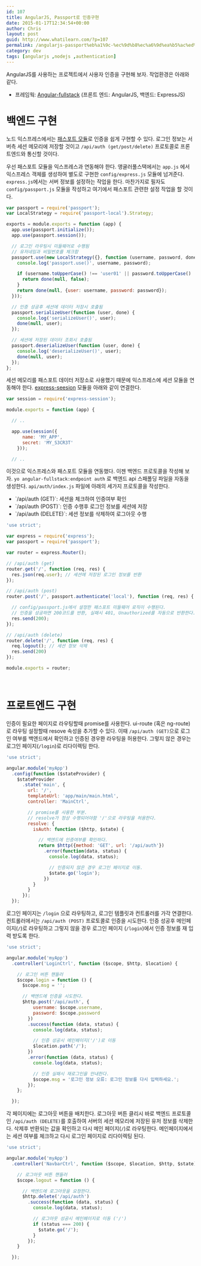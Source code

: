 ```yaml
---
id: 107
title: AngularJS, Passport로 인증구현
date: 2015-01-17T12:34:54+00:00
author: Chris
layout: post
guid: http://www.whatilearn.com/?p=107
permalink: /angularjs-passport%eb%a1%9c-%ec%9d%b8%ec%a6%9d%ea%b5%ac%ed%98%84/
category: dev
tags: [angularjs ,nodejs ,authentication]
---
```

AngularJS를 사용하는 프로젝트에서 사용자 인증을 구현해 보자. 작업환경은 아래와 같다.

<ul>
    <li>프레임웍: <a href="https://github.com/DaftMonk/generator-angular-fullstack">Angular-fullstack</a> (프론트 엔드: AngularJS, 백엔드: ExpressJS)</li>
</ul>

<h1>백엔드 구현</h1>

노드 익스프레스에서는 <a href="http://passportjs.org/">패스포트 모듈</a>로 인증을 쉽게 구현할 수 있다. 로그인 정보는 서버측 세션 메모리에 저장할 것이고 <code>/api/auth (get/post/delete)</code> 프로토콜로 프론트엔드와 통신할 것이다.

우선 패스포트 모듈을 익스프레스과 연동해야 한다. 앵귤러풀스택에서는 <code>app.js</code> 에서 익스프레스 객체를 생성하여 별도로 구현한 <code>config/express.js</code> 모듈에 넘겨준다. <code>express.js</code>에서는 서버 정보를 설정하는 작업을 한다. 마찬가지로 필자도 <code>config/passport.js</code> 모듈을 작성하고 여기에서 패스포트 관련한 설정 작업을 할 것이다.

```js
var passport = require('passport');
var LocalStrategy = require('passport-local').Strategy;

exports = module.exports = function (app) {
  app.use(passport.initialize());
  app.use(passport.session());

  // 로그인 라우팅시 미들웨어로 수행됨
  // 유저네임과 비밀번호를 체크함
  passport.use(new LocalStrategy({}, function (username, password, done) {
    console.log('passport.use()', username, password);

    if (username.toUpperCase() !== 'user01' || password.toUpperCase() !== 'password01') {
      return done(null, false);
    }
    return done(null, {user: username, password: password});
  }));

  // 인증 성공후 세션에 데이터 저장시 호출됨
  passport.serializeUser(function (user, done) {
    console.log('serializeUser()', user);
    done(null, user);
  });

  // 세션에 저장된 데이터 조회시 호출됨
  passport.deserializeUser(function (user, done) {
    console.log('deserializeUser()', user);
    done(null, user);
  });
};
```

세션 메모리를 패스포트 데이터 저장소로 사용했기 때문에 익스프레스에 세션 모듈을 연동해야 한다. <a href="https://github.com/expressjs/session">express-seesion</a> 모듈을 아래와 같이 연결한다.

```js
var session = require('express-session');

module.exports = function (app) {

  // ..

  app.use(session({
      name: 'MY_APP',
      secret: 'MY_S3CR3T'
    }));

  // ..
```

이것으로 익스프레스와 패스포트 모듈을 연동했다. 이젠 백엔드 프로토콜을 작성해 보자. <code>yo angular-fullstack:endpoint auth</code> 로 백엔드 api 스패폴딩 파일을 자동을 생성한다. <code>api/auth/index.js</code> 파일에 아래의 세가지 프로토콜을 작성한다.

<ul>
    <li>`/api/auth (GET)`: 세션을 체크하여 인증여부 확인</li>
    <li>`/api/auth (POST)`: 인증 수행후 로그인 정보를 세션에 저장</li>
    <li>`/api/auth (DELETE)`: 세션 정보를 삭제하여 로그아웃 수행</li>
</ul>

```js
'use strict';

var express = require('express');
var passport = require('passport');

var router = express.Router();

// /api/auth (get)
router.get('/', function (req, res) {
  res.json(req.user); // 세션에 저장된 로그인 정보를 반환
});

// /api/auth (post)
router.post('/', passport.authenticate('local'), function (req, res) {

  // config/passport.js에서 설정한 패스포트 미들웨어 로직이 수행된다.
  // 인증을 성공하면 200코드를 반환, 실패시 401, Unauthorized를 자동으로 반환한다.
  res.send(200);
});

// /api/auth (delete)
router.delete('/', function (req, res) {
  req.logout(); // 세션 정보 삭제
  res.send(200)
});

module.exports = router;
```

&nbsp;

<h1>프로트엔드 구현</h1>

인증이 필요한 페이지로 라우팅할때 promise를 사용한다. ui-route (혹은 ng-route)로 라우팅 설정할때 resove 속성을 추가할 수 있다. 이때 <code>/api/auth (GET)</code>으로 로그인 여부를 백엔드에서 확인하고 인증된 경우뫈 라우팅을 허용한다. 그렇지 않은 경우는 로그인 페이지(<code>/login</code>)로 리다이렉팅 한다.

```js
'use strict';

angular.module('myApp')
  .config(function ($stateProvider) {
    $stateProvider
      .state('main', {
        url: '/',
        templateUrl: 'app/main/main.html',
        controller: 'MainCtrl',

        // promise를 사용한 부분.
        // resolve가 정상 수행되어야함 '/'으로 라우팅을 허용한다.
        resolve: {
          isAuth: function ($http, $state) {

            // 백엔드에 인증여부를 확인하다.
            return $http({method: 'GET', url: '/api/auth'})
              .error(function(data, status) {
                console.log(data, status);

                // 인증되지 않은 경우 로그인 페이지로 이동.
                $state.go('login');
              })
          }
        }
      });
  });
  ```

로그인 페이지는 <code>/login</code> 으로 라우팅하고, 로그인 템플릿과 컨트롤러를 가각 연결한다. 컨트롤러에서는 <code>/api/auth (POST)</code> 프로토콜로 인증을 시도한다. 인증 성공후 메인페이지(<code>/</code>)로 라우팅하고 그렇지 않을 경우 로그인 페이지 (<code>/login</code>)에서 인증 정보를 재 입력 받도록 한다.

```js
'use strict';

angular.module('myApp')
  .controller('LoginCtrl', function ($scope, $http, $location) {

    // 로그인 버튼 핸들러
    $scope.login = function () {
      $scope.msg = '';

      // 백엔드에 인증을 시도한다.
      $http.post('/api/auth', {
          username: $scope.username,
          password: $scope.password
        })
        .success(function (data, status) {
          console.log(data, status);

          // 인증 성공시 메인페이지('/')로 이동
          $location.path('/');
        })
        .error(function (data, status) {
          console.log(data, status);

          // 인증 실패시 재로그인을 안내한다.
          $scope.msg = '로그인 정보 오류: 로그인 정보를 다시 입력하세요.';
        });
    };

  });
```

각 페이지에는 로그아웃 버튼을 배치한다. 로그아웃 버튼 클리시 바로 백엔드 프로토콜인 <code>/api/auth (DELETE)</code>를 호출하여 서버의 세션 메모리에 저장된 유저 정보를 삭제한다. 삭제후 반환되는 값을 확인하고 다시 메인 페이지(<code>/</code>)로 라우팅한다. 메인페이지에서는 세션 여부를 체크하고 다시 로그인 페이지로 리다이렉팅 된다.

```js
'use strict';

angular.module('myApp')
  .controller('NavbarCtrl', function ($scope, $location, $http, $state) {

    // 로그아웃 버튼 핸들러
    $scope.logout = function () {

      // 백엔드에 로그아웃을 요청한다.
      $http.delete('/api/auth')
        .success(function (data, status) {
          console.log(data, status);

          // 로그아웃 성공시 메인페이지로 이동 ('/')
          if (status === 200) {
            $state.go('/');
          }
        });
    }

  });
```
